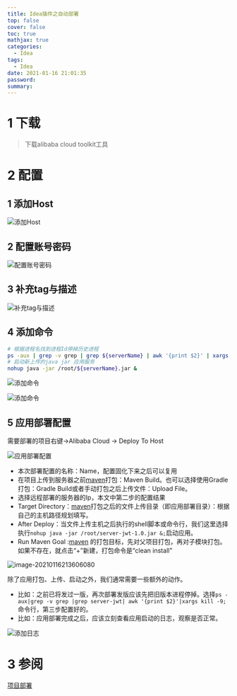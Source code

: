 ```yaml
---
title: Idea插件之自动部署
top: false
cover: false
toc: true
mathjax: true
categories:
  - Idea
tags:
  - Idea
date: 2021-01-16 21:01:35
password:
summary:
---
```




# 1 下载

> 下载alibaba cloud toolkit工具

# 2 配置

## 1 添加Host

![添加Host](image-20210116210439432.png)

## 2 配置账号密码

![配置账号密码](image-20210116210601635.png)

## 3 补充tag与描述

![补充tag与描述](image-20210116210706379.png)

## 4 添加命令

```bash
# 根据进程名找到进程Id停掉历史进程
ps -aux | grep -v grep | grep ${serverName} | awk '{print $2}' | xargs kill -9
# 启动新上传的java jar 应用服务
nohup java -jar /root/${serverName}.jar &
```

![添加命令](image-20210116213132180.png)

![添加命令](image-20210116213104902.png)

## 5 应用部署配置

需要部署的项目右键->Alibaba Cloud -> Deploy To Host

![应用部署配置](image-20210116213510808.png)

- 本次部署配置的名称：Name，配置固化下来之后可以复用
- 在项目上传到服务器之前[maven](http://www.zimug.com/tag/maven)打包：Maven Build。也可以选择使用Gradle打包：Gradle Build或者手动打包之后上传文件：Upload File。
- 选择远程部署的服务器的Ip，本文中第二步的配置结果
- Target Directory：[maven](http://www.zimug.com/tag/maven)打包之后的文件上传目录（即应用部署目录）：根据自己的主机路径规划填写。
- After Deploy：当文件上传主机之后执行的shell脚本或命令行，我们这里选择执行`nohup java -jar /root/server-jwt-1.0.jar &;`启动应用。
- Run Maven Goal :[maven](http://www.zimug.com/tag/maven) 的打包目标，先对父项目打包，再对子模块打包。如果不存在，就点击“+”新建，打包命令是“clean install”

![image-20210116213606080](image-20210116213606080.png)

除了应用打包、上传、启动之外，我们通常需要一些额外的动作。

- 比如：之前已将发过一版，再次部署发版应该先把旧版本进程停掉。选择`ps -aux|grep -v grep |grep server-jwt| awk '{print $2}'|xargs kill -9;`命令行，第三步配置好的。
- 比如：应用部署完成之后，应该立刻查看应用启动的日志，观察是否正常。

![添加日志](image-20210116213638558.png)

# 3 参阅

[项目部署](http://www.zimug.com/java/%e9%a1%b9%e7%9b%ae%e9%83%a8%e7%bd%b2%e7%82%b9%e4%b8%80%e4%b8%8b%e6%8c%89%e9%92%ae%e5%b0%b1%e5%8f%af%e4%bb%a5%ef%bc%8c%e5%85%a8%e6%b5%81%e7%a8%8b%e8%87%aa%e5%8a%a8%e5%8c%96-%e4%b8%89%e5%88%86%e9%92%9f/.html)